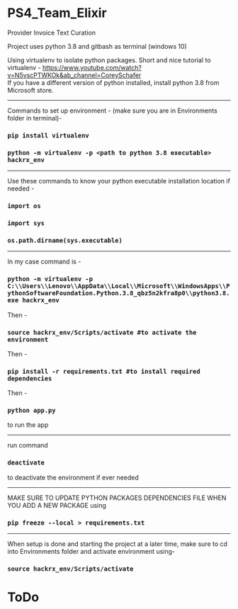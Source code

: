 # PS4_Team_Elixir
Provider Invoice Text Curation

Project uses python 3.8 and gitbash as terminal (windows 10)

Using virtualenv to isolate python packages.
Short and nice tutorial to virtualenv - https://www.youtube.com/watch?v=N5vscPTWKOk&ab_channel=CoreySchafer \
If you have a different version of python installed, install python 3.8 from Microsoft store.

------------------------------------------------------------

Commands to set up environment - 
(make sure you are in Environments folder in terminal)- 
### `pip install virtualenv`
### `python -m virtualenv -p <path to python 3.8 executable> hackrx_env`

------------------------------------------------------------

Use these commands to know your python executable installation location if needed - 
### `import os` 
### `import sys`
### `os.path.dirname(sys.executable)` 

------------------------------------------------------------

In my case command is - 
### `python -m virtualenv -p  C:\\Users\\Lenovo\\AppData\\Local\\Microsoft\\WindowsApps\\PythonSoftwareFoundation.Python.3.8_qbz5n2kfra8p0\\python3.8.exe hackrx_env `

Then - 
### `source hackrx_env/Scripts/activate #to activate the environment`

Then - 
### `pip install -r requirements.txt #to install required dependencies`


Then - 
### `python app.py` 
to run the app 

------------------------------------------------------------


run command 
### `deactivate`
to deactivate the environment if ever needed

------------------------------------------------------------

MAKE SURE TO UPDATE PYTHON PACKAGES DEPENDENCIES FILE WHEN YOU ADD A NEW PACKAGE using 
### `pip freeze --local > requirements.txt `


------------------------------------------------------------

When setup is done and starting the project at a later time, make sure to cd into Environments folder and activate environment using- 

### `source hackrx_env/Scripts/activate`
# ToDo 
